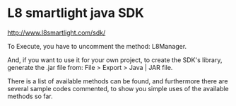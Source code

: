 L8 smartlight java SDK
=====
http://www.l8smartlight.com/sdk/

To Execute, you have to uncomment the method: L8Manager.

And, if you want to use it for your own project, to create the SDK's library, generate the .jar file from: File > Export > Java | JAR file.

There is a list of available methods can be found, and furthermore there are several sample codes commented, to show you simple uses of the available methods so far.

